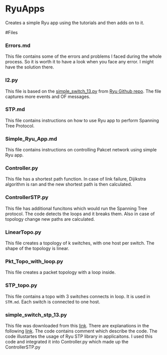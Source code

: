 # RyuApps
Creates a simple Ryu app using the tutorials and then adds on to it. 

#Files

### Errors.md
This file contains some of the errors and problems I faced during the whole process. So it is worth it to have a look when you face any error.
I might have the solution there. 

### l2.py
This file is based on the [simple_switch_13.py](https://github.com/osrg/ryu/blob/master/ryu/app/simple_switch_13.py) from [Ryu Github repo](https://github.com/osrg/ryu).
The file captures more events and OF messages.   

### STP.md
This file contains instructions on how to use Ryu app to perform Spanning Tree Protocol. 

### Simple_Ryu_App.md
This file contains instructions on controlling Pakcet network using simple Ryu app.

### Controller.py
This file has a shortest path function. In case of link failure, Dijikstra algorithm is ran and the new shortest path is then calculated. 

### ControllerSTP.py 
This file has additional funcitons which would run the Spanning Tree protocol. The code detects the loops and it breaks them. Also in case of topology change new paths are calculated. 

### LinearTopo.py
This file creates a topology of k switches, with one host per switch. The shape of the topology is linear. 

### Pkt_Topo_with_loop.py
This file creates a packet topology with a loop inside. 

### STP_topo.py
This file contains a topo with 3 switches connects in loop. It is used in `STM.md`. Each switch is connected to one host. 

### simple_switch_stp_13.py
This file was downloaded from this [link](https://github.com/osrg/ryu-book/blob/master/en/source/sources/simple_switch_stp_13.py). There are explanations in the following [link](http://osrg.github.io/ryu-book/en/html/spanning_tree.html#executing-the-ryu-application). The code contains comment which describe the code. The code illustartes the usage of Ryu STP library in applicaitons. I used this code and integrated it into Controller.py which made up the ControllerSTP.py 

